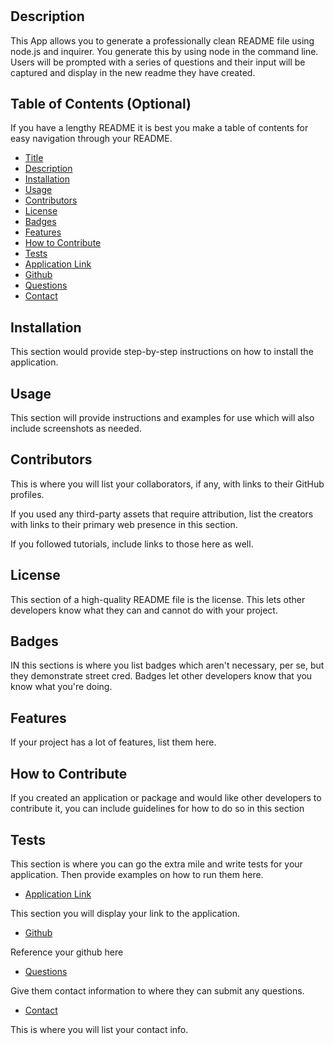# <Your-Project-Title>

## Description

This App allows you to generate a professionally clean README file using node.js and inquirer. You generate this by using node in the command line. Users will be prompted with a series of questions and their input will be captured and display in the new readme they have created.

## Table of Contents (Optional)

 If you have a lengthy README it is best you make a table of contents for easy navigation through your README.


- [Title](#title)
- [Description](#description)
- [Installation](#installation)
- [Usage](#usage)
- [Contributors](#contributors)
- [License](#license)
- [Badges](#badges)
- [Features](#features)
- [How to Contribute](#howtocontribute)
- [Tests](#tests)
- [Application Link](#applink)
- [Github](#Github)
- [Questions](#questions)
- [Contact](#contact)



## Installation

This section would provide step-by-step instructions on how to install the application.

## Usage

This section will provide instructions and examples for use which will also include screenshots as needed.

## Contributors

This is where you will list your collaborators, if any, with links to their GitHub profiles.

If you used any third-party assets that require attribution, list the creators with links to their primary web presence in this section.

If you followed tutorials, include links to those here as well.

## License

This section of a high-quality README file is the license. This lets other developers know what they can and cannot do with your project.

## Badges

IN this sections is where you list badges which aren't necessary, per se, but they demonstrate street cred. Badges let other developers know that you know what you're doing.

## Features

If your project has a lot of features, list them here.

## How to Contribute

If you created an application or package and would like other developers to contribute it, you can include guidelines for how to do so in this section

## Tests

This section is where you can go the extra mile and write tests for your application. Then provide examples on how to run them here.

- [Application Link](#applink)

This section you will display your link to the application.

- [Github](#Github)

Reference your github here

- [Questions](#questions)

Give them contact information to where they can submit any questions.

- [Contact](#contact)

This is where you will list your contact info.
